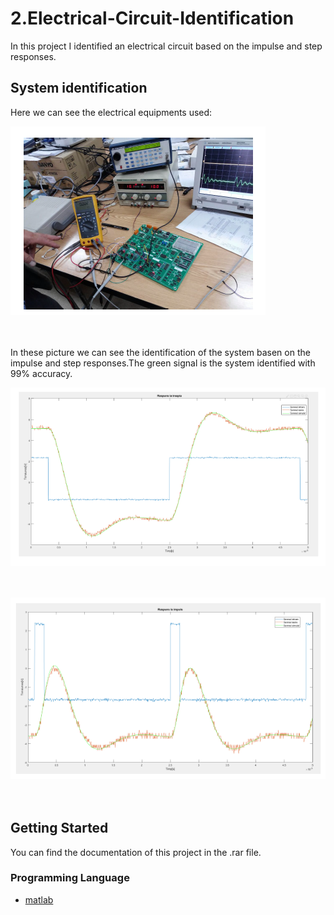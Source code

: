 # 2.Electrical-Circuit-Identification
In this project I identified an electrical circuit based on the impulse and step responses.


## System identification
Here we can see the electrical equipments used:

![alt text](https://github.com/Piciorus-Ovidiu-Mihai/Photos/blob/master/1.PNG)<br/><br/><br/>

In these picture we can see the identification of the system basen on the impulse and step responses.The green signal is the system identified with 99% accuracy. 

![alt text](https://github.com/Piciorus-Ovidiu-Mihai/Photos/blob/master/2.PNG)<br/><br/><br/>

![alt text](https://github.com/Piciorus-Ovidiu-Mihai/Photos/blob/master/3.PNG)<br/><br/><br/>

## Getting Started
You can find the documentation of this project in the .rar file.
  
### Programming Language
* [matlab](https://www.mathworks.com/products/matlab.html)

